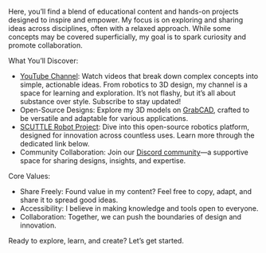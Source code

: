 Here, you’ll find a blend of educational content and hands-on projects designed to inspire and empower. My focus is on exploring and sharing ideas across disciplines, often with a relaxed approach. While some concepts may be covered superficially, my goal is to spark curiosity and promote collaboration.

What You’ll Discover:

- [YouTube Channel](https://www.youtube.com/@davidmalawey): Watch videos that break down complex concepts into simple, actionable ideas. From robotics to 3D design, my channel is a space for learning and exploration. It’s not flashy, but it’s all about substance over style. Subscribe to stay updated!
- Open-Source Designs: Explore my 3D models on [GrabCAD](https://grabcad.com/david.m-50), crafted to be versatile and adaptable for various applications.
- [SCUTTLE Robot Project](http://scuttlerobot.org): Dive into this open-source robotics platform, designed for innovation across countless uses. Learn more through the dedicated link below.
- Community Collaboration: Join our [Discord community](https://discord.gg/Ga3A3csy)—a supportive space for sharing designs, insights, and expertise.

Core Values:

- Share Freely: Found value in my content? Feel free to copy, adapt, and share it to spread good ideas.
- Accessibility: I believe in making knowledge and tools open to everyone.
- Collaboration: Together, we can push the boundaries of design and innovation.

Ready to explore, learn, and create? Let’s get started.
